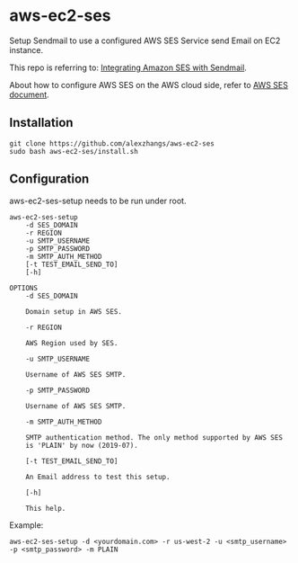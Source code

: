# aws-ec2-ses

Setup Sendmail to use a configured AWS SES Service send Email on EC2
instance.

This repo is referring to:
[Integrating Amazon SES with Sendmail](https://docs.aws.amazon.com/ses/latest/DeveloperGuide/send-email-sendmail.html).

About how to configure AWS SES on the AWS cloud side, refer to
[AWS SES document](https://docs.aws.amazon.com/ses/latest/DeveloperGuide/quick-start.html).

## Installation

```
git clone https://github.com/alexzhangs/aws-ec2-ses
sudo bash aws-ec2-ses/install.sh
```

## Configuration

aws-ec2-ses-setup needs to be run under root.

```
aws-ec2-ses-setup
    -d SES_DOMAIN
    -r REGION
    -u SMTP_USERNAME
    -p SMTP_PASSWORD
    -m SMTP_AUTH_METHOD
    [-t TEST_EMAIL_SEND_TO]
    [-h]

OPTIONS
    -d SES_DOMAIN

    Domain setup in AWS SES.

    -r REGION

    AWS Region used by SES.

    -u SMTP_USERNAME

    Username of AWS SES SMTP.

    -p SMTP_PASSWORD

    Username of AWS SES SMTP.

    -m SMTP_AUTH_METHOD

    SMTP authentication method. The only method supported by AWS SES
    is 'PLAIN' by now (2019-07).

    [-t TEST_EMAIL_SEND_TO]

    An Email address to test this setup.

    [-h]

    This help.
```

Example:

```
aws-ec2-ses-setup -d <yourdomain.com> -r us-west-2 -u <smtp_username> -p <smtp_password> -m PLAIN
```
